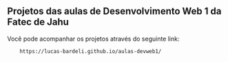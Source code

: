 
## Projetos das aulas de Desenvolvimento Web 1 da Fatec de Jahu

Você pode acompanhar os projetos através do seguinte link:
```
    https://lucas-bardeli.github.io/aulas-devweb1/
```